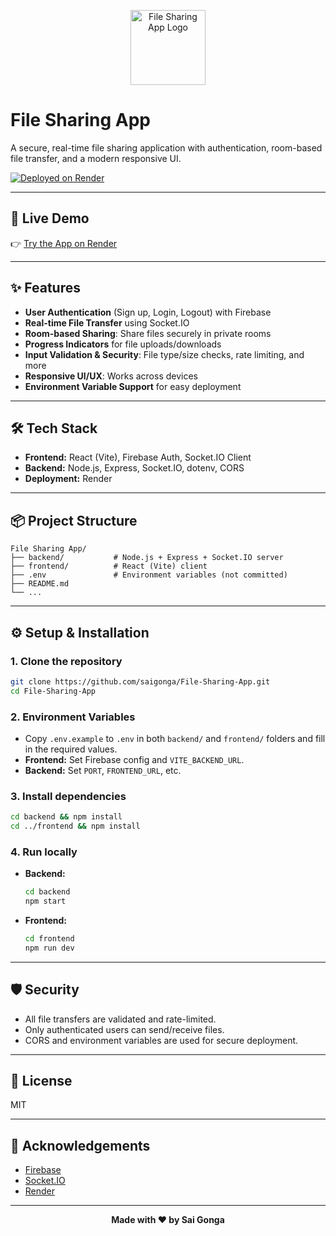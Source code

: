 
<p align="center">
  <img src="frontend/public/logo.png" alt="File Sharing App Logo" width="120"/>
</p>

# File Sharing App

A secure, real-time file sharing application with authentication, room-based file transfer, and a modern responsive UI.

[![Deployed on Render](https://img.shields.io/badge/Live%20Demo-Render-blue?logo=render)](https://file-sharing-app-frontend-pjlr.onrender.com)

---

## 🚀 Live Demo

👉 [Try the App on Render](https://file-sharing-app-frontend-pjlr.onrender.com)

---

## ✨ Features
- **User Authentication** (Sign up, Login, Logout) with Firebase
- **Real-time File Transfer** using Socket.IO
- **Room-based Sharing**: Share files securely in private rooms
- **Progress Indicators** for file uploads/downloads
- **Input Validation & Security**: File type/size checks, rate limiting, and more
- **Responsive UI/UX**: Works across devices
- **Environment Variable Support** for easy deployment

---

## 🛠️ Tech Stack
- **Frontend:** React (Vite), Firebase Auth, Socket.IO Client
- **Backend:** Node.js, Express, Socket.IO, dotenv, CORS
- **Deployment:** Render

---

## 📦 Project Structure
```
File Sharing App/
├── backend/           # Node.js + Express + Socket.IO server
├── frontend/          # React (Vite) client
├── .env               # Environment variables (not committed)
├── README.md
└── ...
```

---

## ⚙️ Setup & Installation

### 1. Clone the repository
```bash
git clone https://github.com/saigonga/File-Sharing-App.git
cd File-Sharing-App
```

### 2. Environment Variables
- Copy `.env.example` to `.env` in both `backend/` and `frontend/` folders and fill in the required values.
- **Frontend:** Set Firebase config and `VITE_BACKEND_URL`.
- **Backend:** Set `PORT`, `FRONTEND_URL`, etc.

### 3. Install dependencies
```bash
cd backend && npm install
cd ../frontend && npm install
```

### 4. Run locally
- **Backend:**
  ```bash
  cd backend
  npm start
  ```
- **Frontend:**
  ```bash
  cd frontend
  npm run dev
  ```

---

## 🛡️ Security
- All file transfers are validated and rate-limited.
- Only authenticated users can send/receive files.
- CORS and environment variables are used for secure deployment.

---

## 📄 License
MIT

---

## 🙌 Acknowledgements
- [Firebase](https://firebase.google.com/)
- [Socket.IO](https://socket.io/)
- [Render](https://render.com/)

---

<p align="center">
  <b>Made with ❤️ by Sai Gonga</b>
</p>
